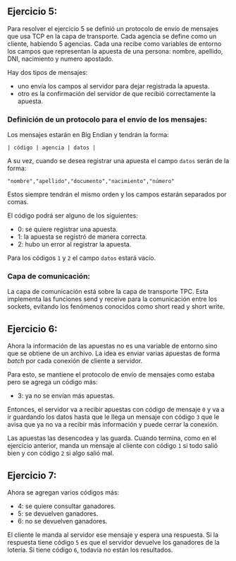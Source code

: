 

## Ejercicio 5:

Para resolver el ejercicio 5 se definió un protocolo de envío de mensajes que usa TCP en la capa de transporte.
Cada agencia se define como un cliente, habiendo 5 agencias. Cada una recibe como variables de entorno los campos que representan la apuesta de una persona: nombre, apellido, DNI, nacimiento y numero apostado.

Hay dos tipos de mensajes: 
* uno envía los campos al servidor para dejar registrada la apuesta.
* otro es la confirmación del servidor de que recibió correctamente la apuesta.

### Definición de un protocolo para el envío de los mensajes:

Los mensajes estarán en Big Endian y tendrán la forma:

` | código | agencia | datos | `

A su vez, cuando se desea registrar una apuesta el campo `datos` serán de la forma:

` "nombre","apellido","documento","nacimiento","número" `

Estos siempre tendrán el mismo orden y los campos estarán separados por comas.

El código podrá ser alguno de los siguientes:
* 0: se quiere registrar una apuesta.
* 1: la apuesta se registró de manera correcta.
* 2: hubo un error al registrar la apuesta.

Para los códigos `1` y `2` el campo `datos` estará vacío.

### Capa de comunicación:

La capa de comunicación está sobre la capa de transporte TPC. Esta implementa las funciones send y receive para la comunicación entre los sockets, evitando los fenómenos conocidos como short read y short write.



## Ejercicio 6:

Ahora la información de las apuestas no es una variable de entorno sino que se obtiene de un archivo. La idea es enviar varias apuestas de forma <i>batch</i> por cada conexión de cliente a servidor. 

Para esto, se mantiene el protocolo de envío de mensajes como estaba pero se agrega un código más:

* 3: ya no se envían más apuestas.

Entonces, el servidor va a recibir apuestas con código de mensaje `0` y va a ir guardando los datos hasta que le llega un mensaje con código `3` que le avisa que ya no va a recibir más información y puede cerrar la conexión. 

Las apuestas las desencodea y las guarda. Cuando termina, como en el ejercicio anterior, manda un mensaje al cliente con código `1` si todo salió bien y con código `2` si algo salió mal.


## Ejercicio 7:

Ahora se agregan varios códigos más:

* 4: se quiere consultar ganadores.
* 5: se devuelven ganadores.
* 6: no se devuelven ganadores.

El cliente le manda al servidor ese mensaje y espera una respuesta. Si la respuesta tiene código `5` es que el servidor devuelve los ganadores de la lotería. Si tiene código `6`, todavía no están los resultados.